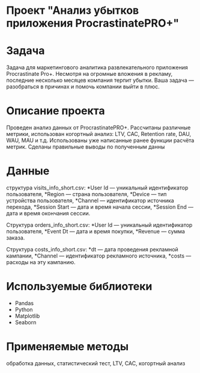 ﻿# Проект "Анализ убытков приложения ProcrastinatePRO+"

# Задача
Задача для маркетингового аналитика развлекательного приложения Procrastinate Pro+. Несмотря на огромные вложения в рекламу, последние несколько месяцев компания терпит убытки. Ваша задача — разобраться в причинах и помочь компании выйти в плюс.

# Описание проекта 
Проведен анализ данных от ProcrastinatePRO+.
Рассчитаны различные метрики, использован когортный анализ: LTV, CAC, Retention rate, DAU, WAU, MAU и т.д. Использованы уже написанные ранее функции расчёта метрик. Сделаны правильные выводы по полученным данны

# Данные 
cтруктура visits_info_short.csv:
*User Id — уникальный идентификатор пользователя,
*Region — страна пользователя,
*Device — тип устройства пользователя,
*Channel — идентификатор источника перехода,
*Session Start — дата и время начала сессии,
*Session End — дата и время окончания сессии.

Структура orders_info_short.csv:
*User Id — уникальный идентификатор пользователя,
*Event Dt — дата и время покупки,
*Revenue — сумма заказа.

Структура costs_info_short.csv:
*dt — дата проведения рекламной кампании,
*Channel — идентификатор рекламного источника,
*costs — расходы на эту кампанию.

# Используемые библиотеки
* Pandas
* Python
* Matplotlib
* Seaborn

# Применяемые методы
обработка данных, статистический тест, LTV, CAC, когортный анализ